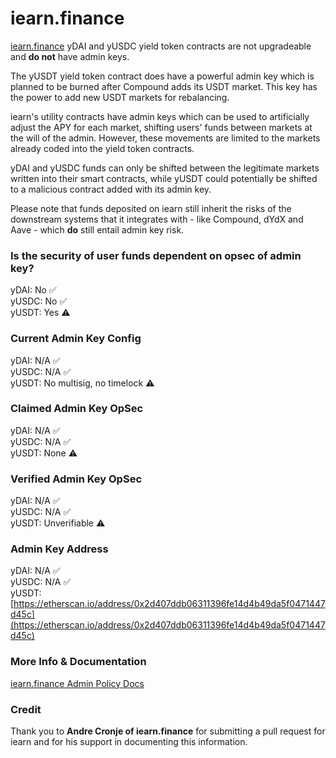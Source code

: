 # iearn.finance

[iearn.finance](https://iearn.finance) yDAI and yUSDC yield token contracts are not upgradeable and **do not** have admin keys.

The yUSDT yield token contract does have a powerful admin key which is planned to be burned after Compound adds its USDT market. This key has the power to add new USDT markets for rebalancing.

iearn's utility contracts have admin keys which can be used to artificially adjust the APY for each market, shifting users' funds between markets at the will of the admin. However, these movements are limited to the markets already coded into the yield token contracts.

yDAI and yUSDC funds can only be shifted between the legitimate markets written into their smart contracts, while yUSDT could potentially be shifted to a malicious contract added with its admin key.

Please note that funds deposited on iearn still inherit the risks of the downstream systems that it integrates with - like Compound, dYdX and Aave - which **do** still entail admin key risk.

### Is the security of user funds dependent on opsec of admin key?

yDAI: No ✅  
yUSDC: No ✅  
yUSDT: Yes ⚠️

### Current Admin Key Config

yDAI: N/A ✅  
yUSDC: N/A ✅  
yUSDT: No multisig, no timelock ⚠️

### Claimed Admin Key OpSec

yDAI: N/A ✅  
yUSDC: N/A ✅  
yUSDT: None ⚠️

### Verified Admin Key OpSec

yDAI: N/A ✅  
yUSDC: N/A ✅  
yUSDT: Unverifiable ⚠️

### Admin Key Address

yDAI: N/A ✅  
yUSDC: N/A ✅  
yUSDT: [https://etherscan.io/address/0x2d407ddb06311396fe14d4b49da5f0471447d45c](https://etherscan.io/address/0x2d407ddb06311396fe14d4b49da5f0471447d45c)

### More Info & Documentation

[iearn.finance Admin Policy Docs](https://docs.iearn.finance/adminpolicy)

### Credit

Thank you to **Andre Cronje of iearn.finance** for submitting a pull request for iearn and for his support in documenting this information.

